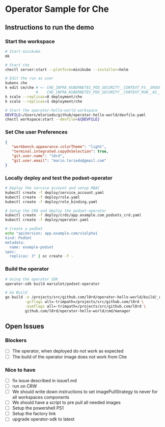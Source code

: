 # Operator Sample for Che

## Instructions to run the demo

### Start the workspace

```bash
# Start minikube
mk

# Start che
chectl server:start --platform=minikube --installer=helm

# Edit the run as user
kubens che
k edit cm/che # <- CHE_INFRA_KUBERNETES_POD_SECURITY__CONTEXT_FS__GROUP = 0
              #    CHE_INFRA_KUBERNETES_POD_SECURITY__CONTEXT_RUN__AS__USER = 0
k scale --replicas=0 deployment/che
k scale --replicas=1 deployment/che 

# Start the operator-hello-world workspace
DEVFILE=/Users/mloriedo/github/operator-hello-world/devfile.yaml
chectl workspace:start --devfile=${DEVFILE}
```

### Set Che user Preferences

```json
{
   "workbench.appearance.colorTheme": "light",
   "terminal.integrated.copyOnSelection": true,
   "git.user.name": "l0rd",
   "git.user.email": "mario.loriedo@gmail.com"
}
```

### Locally deploy and test the podset-operator

```bash
# Deploy the service account and setup RBAC
kubectl create -f deploy/service_account.yaml
kubectl create -f deploy/role.yaml
kubectl create -f deploy/role_binding.yaml

# Setup the CRD and deploy the podset-operator
kubectl create -f deploy/crds/app.example.com_podsets_crd.yaml
kubectl create -f deploy/operator.yaml

# Create a podSet
echo "apiVersion: app.example.com/v1alpha1
kind: PodSet
metadata:
  name: example-podset
spec:
  replicas: 3" | oc create -f -
```

### Build the operator

```bash
# Using the operator SDK
operator-sdk build mariolet/podset-operator

# Go Build
go build -o /projects/src/github.com/l0rd/operator-hello-world/build/_output/bin/operator-hello-world \
         -gcflags all=-trimpath=/projects/src/github.com/l0rd \
         -asmflags all=-trimpath=/projects/src/github.com/l0rd \
         github.com/l0rd/operator-hello-world/cmd/manager
```

## Open Issues

### Blockers

- [ ] The operator, when deployed do not work as expected
- [ ] The build of the operator image does not work from Che

### Nice to have

- [ ] fix issue described in issue1.md
- [ ] run on CRW
- [ ] We should write down instructions to set imagePullStrategy to never for all workspaces components
- [ ] We should have a script to pre pull all needed images
- [ ] Setup the powershell PS1
- [ ] Setup the factory link
- [ ] upgrade operator-sdk to latest
